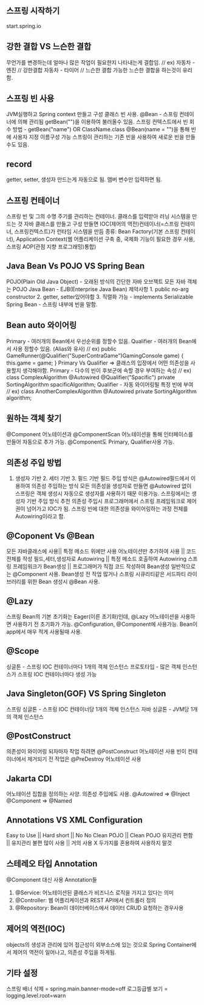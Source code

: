 ## 스프링 시작하기

start.spring.io

## 강한 결합 VS 느슨한 결합

무언가를 변경하는데 얼마나 많은 작업이 필요한지 나타내는게 결합임. // ex) 자동차 - 엔진 // 강한결합 자동차 - 타이어 // 느슨한 결합
가능한 느슨한 결합을 하는것이 유리함.

## 스프링 빈 사용

JVM실행하고 Spring context 만들고 구성 클래스 빈 사용.
@Bean - 스프링 컨테이너에 의해 관리됨 getBean("")을 이용하여 불러올수 있음.
스프링 컨텍스트에서 빈 회수 방법 - getBean("name") OR ClassName.class
@Bean(name = "")을 통해 빈에 사용자 지정 이름구성 가능
스프링이 관리하는 기존 빈을 사용하여 새로운 빈을 만들수도 있음.

## record

getter, setter, 생성자 만드는게 자동으로 됨. 맴버 변수만 입력하면 됨.

## 스프링 컨테이너

스프링 빈 및 그의 수명 주기를 관리하는 컨테이너. 클래스를 입력받아 러닝 시스템을 만드는 것
자바 클래스를 만들고 구성 만들면 IOC(제어의 역전)컨테이너(=스프링 컨테이너, 스프링컨텍스트)가 런타임 시스템을 만듬
종류: Bean Factory(기본 스프링 컨테이너), Application Context(웹 어플리케이션 구축 중, 국제화 기능이 필요한 경우 사용, 스프링 AOP(관점 지향 프로그래밍)통합)

## Java Bean Vs POJO VS Spring Bean

POJO(Plain Old Java Object) - 오래된 방식의 간단한 자바 오브젝트 모든 자바 객체는 POJO
Java Bean - EJB(Enterprise Java Bean) 제약사항 1. public no-arg constructor 2. getter, setter있어야함 3. 직렬화 가능 - implements Serializable
Spring Bean - 스프링 내부에 빈을 말함.

## Bean auto 와이어링

Primary - 여러개의 Bean에서 우선순위를 정할수 있음.
Qualifier - 여러개의 Bean에서 사용 정할수 있음. (Alias와 유사) // ex) public GameRunner(@Qualifier("SuperContraGame")GamingConsole game) {
this.game = game;
}
Primary Vs Qualifier => 클래스의 입장에서 어떤 의존성을 사용할지 생각해야함.
Primary - 다수의 빈이 후보군에 속할 경우 부여하는 속성 // ex)
class ComplexAlgorithm
@Autowired @Qualifier("Spacific")
private SortingAlgorithm spacificAlgorithm;
Qualifier - 자동 와이어링될 특정 빈에 부여 // ex)
class AnotherComplexAlgorithm
@Autowired
private SortingAlgorithm algorithm;

## 원하는 객체 찾기

@Component 어노테이션과 @ComponentScan 어노테이션을 통해 인터페이스를 만들어 자동으로 추가 가능.
@Component도 Primary, Qualifier사용 가능.

## 의존성 주입 방법

1. 생성자 기반 2. 세터 기반 3. 필드 기반
   필드 주입 방식은 @Autowired필드에서 이용하여 의존성 주입하는 방식
   모든 의존성을 생성자로 만들면 @Autowired 없이 스프링은 객체 생성시 자동으로 생성자를 사용하기 때문 이용가능.
   스프링에서는 생성자 기반 주입 방식 추천
   의존성 주입시 프로그래머에서 스프링 프레임워크로 제어권이 넘어가고 IOC가 됨.
   스프링 빈에 대한 의존성을 와이어링하는 과정 전체를 Autowiring이라고 함.

## @Coponent Vs @Bean

모든 자바클래스에 사용|| 특정 메소드 위에만 사용
어노테이션만 추가하여 사용 || 코드 전체를 작성
필드,세터,생성자로 Autowiring || 특정 메소드 호출하여 Autowiring
스프링 프레임워크가 Bean생성 || 프로그래머가 직접 코드 작성하여 Bean생성
일반적으로는 @Component 사용. Bean생성 전 작업 많거나 스프링 시큐리티같은 서드파티 라이브러리를 위한 Bean 생성시 @Bean 사용.

## @Lazy

스프링 Bean의 기본 초기화는 Eager(이른 초기화)인데, @Lazy 어노테이션을 사용하면 사용하기 전 초기화가 가능.
@Configuration, @Component에 사용가능.
Bean이 app에서 매우 적게 사용될때 사용.

## @Scope

싱글톤 - 스프링 IOC 컨테이너마다 1개의 객체 인스턴스
프로토타입 - 많은 객체 인스턴스가 스프링 IOC 컨테이너마다 생성 가능

## Java Singleton(GOF) VS Spring Singleton

스프링 싱글톤 - 스프링 IOC 컨테이너당 1개의 객체 인스턴스
자바 싱글톤 - JVM당 1개의 객체 인스턴스

## @PostConstruct

의존성이 와이어링 되자마자 작업 하려면 @PostConstruct 어노테이션 사용
빈이 컨테이너에서 제거되기 전 작업은 @PreDestroy 어노테이션 사용

## Jakarta CDI

어노테이션 집합을 정의하는 사양. 의존성 주입에도 사용.
@Autowired => @Inject
@Component => @Named

## Annotations VS XML Configuration

Easy to Use || Hard
short || No
No Clean POJO || Clean POJO
유지관리 편함 || 유지관리 불편
많이 사용 || 거의 사용 X
두가지를 혼용하여 사용하지 말것

## 스테레오 타입 Annotation

@Component 대신 사용 Annotation들

1. @Service: 어노테이션된 클래스가 비즈니스 로직을 가지고 있다는 의미
2. @Controller: 웹 어플리케이션과 REST API에서 컨트롤러 정의
3. @Repository: Bean이 데이터베이스에서 데이터 CRUD 요청하는 경우사용

## 제어의 역전(IOC)
objects의 생성과 관리에 있어 접근성이 외부소스에 있는 것으로 Spring Container에서 제어의 역전이 일어나고, 의존성 주입을 하게됨.

## 기타 설정
스프링 배너 삭제 = spring.main.banner-mode=off
로그등급별 보기 = logging.level.root=warn